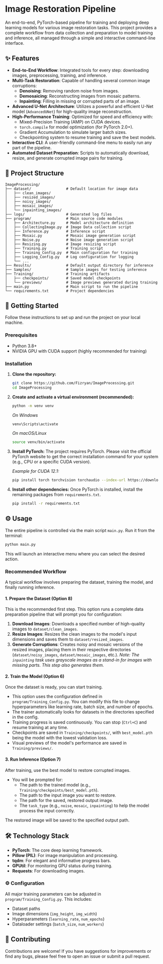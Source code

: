 # Image Restoration Pipeline

An end-to-end, PyTorch-based pipeline for training and deploying deep learning models for various image restoration tasks. This project provides a complete workflow from data collection and preparation to model training and inference, all managed through a simple and interactive command-line interface.

## ✨ Features

-   **End-to-End Workflow**: Integrated tools for every step: downloading images, preprocessing, training, and inference.
-   **Multi-Task Restoration**: Capable of handling several common image corruptions:
    -   **Denoising**: Removing random noise from images.
    -   **Demosaicing**: Reconstructing images from mosaic patterns.
    -   **Inpainting**: Filling in missing or corrupted parts of an image.
-   **Advanced U-Net Architecture**: Utilizes a powerful and efficient U-Net model (`AdvancedUNet`) for high-quality image reconstruction.
-   **High-Performance Training**: Optimized for speed and efficiency with:
    -   Mixed-Precision Training (AMP) on CUDA devices.
    -   `torch.compile` for model optimization (for PyTorch 2.0+).
    -   Gradient Accumulation to simulate larger batch sizes.
    -   Checkpointing system to resume training and save the best models.
-   **Interactive CLI**: A user-friendly command-line menu to easily run any part of the pipeline.
-   **Automated Dataset Preparation**: Scripts to automatically download, resize, and generate corrupted image pairs for training.

## 📂 Project Structure

```
ImageProcessing/
├── dataset/                # Default location for image data
│   ├── clean_images/
│   ├── resized_images/
│   ├── noisy_images/
│   ├── mosaic_images/
│   └── inpainting_images/
├── logs/                   # Generated log files
├── program/                # Main source code modules
│   ├── Architecture.py     # Model architecture definition
│   ├── CollectingImage.py  # Image Data collection script
│   ├── Inference.py        # Inference script
│   ├── Mosaic.py           # Mosaic image generation script
│   ├── Noise.py            # Noise image generation script
│   ├── Resizing.py         # Image resizing script
│   ├── Training.py         # Training script
│   ├── Training_Config.py  # Main configuration for training
│   ├── Logging_Config.py   # Log configuration for logging
│   └── ...
├── Results/                # Default output directory for inference
├── Samples/                # Sample images for testing inference
├── Training/               # Training artifacts
│   ├── checkpoints/        # Saved model checkpoints
│   └── previews/           # Image previews generated during training
├── main.py                 # Main script to run the pipeline
└── requirements.txt        # Project dependencies
```

## 🚀 Getting Started

Follow these instructions to set up and run the project on your local machine.

### Prerequisites

-   Python 3.8+
-   NVIDIA GPU with CUDA support (highly recommended for training)

### Installation

1.  **Clone the repository:**
    ```bash
    git clone https://github.com/Fizryan/ImageProcessing.git
    cd ImageProcessing
    ```

2.  **Create and activate a virtual environment (recommended):**
    ```bash
    python -m venv venv
    ```
    *On Windows*
    ```bash
    venv\Scripts\activate
    ```
    *On macOS/Linux*
    ```bash
    source venv/bin/activate
    ```

4.  **Install PyTorch:**
    The project requires PyTorch. Please visit the official PyTorch website to get the correct installation command for your system (e.g., CPU or a specific CUDA version).

    *Example for CUDA 12.1:*
    ```bash
    pip install torch torchvision torchaudio --index-url https://download.pytorch.org/whl/cu121
    ```

5.  **Install other dependencies:**
    Once PyTorch is installed, install the remaining packages from `requirements.txt`.
    ```bash
    pip install -r requirements.txt
    ```

## ⚙️ Usage

The entire pipeline is controlled via the main script `main.py`. Run it from the terminal:

```bash
python main.py
```

This will launch an interactive menu where you can select the desired action.

### Recommended Workflow

A typical workflow involves preparing the dataset, training the model, and finally running inference.

#### 1. Prepare the Dataset (Option 8)

This is the recommended first step. This option runs a complete data preparation pipeline that will prompt you for configuration:
1.  **Download Images**: Downloads a specified number of high-quality images to `dataset/clean_images`.
2.  **Resize Images**: Resizes the clean images to the model's input dimensions and saves them to `dataset/resized_images`.
3.  **Generate Corruptions**: Creates noisy and mosaic versions of the resized images, placing them in their respective directories (`dataset/noisy_images`, `dataset/mosaic_images`, etc.).
*Note: The `inpainting` task uses grayscale images as a stand-in for images with missing parts. This step also generates them.*

#### 2. Train the Model (Option 6)

Once the dataset is ready, you can start training.
-   This option uses the configuration defined in `program/Training_Config.py`. You can modify this file to change hyperparameters like learning rate, batch size, and number of epochs.
-   The trainer automatically looks for datasets in the directories specified in the config.
-   Training progress is saved continuously. You can stop (`Ctrl+C`) and resume training at any time.
-   Checkpoints are saved in `Training/checkpoints/`, with `best_model.pth` being the model with the lowest validation loss.
-   Visual previews of the model's performance are saved in `Training/previews/`.

#### 3. Run Inference (Option 7)

After training, use the best model to restore corrupted images.
-   You will be prompted for:
    -   The path to the trained model (e.g., `Training/checkpoints/best_model.pth`).
    -   The path to the input image you want to restore.
    -   The path for the saved, restored output image.
    -   The `task_type` (e.g., `noise`, `mosaic`, `inpainting`) to help the model process the input correctly.

The restored image will be saved to the specified output path.

## 🛠️ Technology Stack

-   **PyTorch**: The core deep learning framework.
-   **Pillow (PIL)**: For image manipulation and processing.
-   **tqdm**: For elegant and informative progress bars.
-   **GPUtil**: For monitoring GPU status during training.
-   **Requests**: For downloading images.

### ⚙️ Configuration

All major training parameters can be adjusted in `program/Training_Config.py`. This includes:
-   Dataset paths
-   Image dimensions (`img_height`, `img_width`)
-   Hyperparameters (`learning_rate`, `num_epochs`)
-   Dataloader settings (`batch_size`, `num_workers`)

## 🤝 Contributing

Contributions are welcome! If you have suggestions for improvements or find any bugs, please feel free to open an issue or submit a pull request.